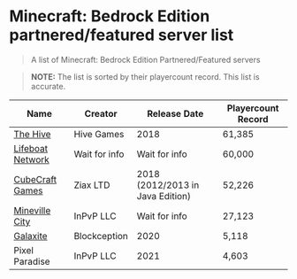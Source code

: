 # Minecraft: Bedrock Edition partnered/featured server list

> A list of Minecraft: Bedrock Edition Partnered/Featured servers

> **NOTE:** The list is sorted by their playercount record. This list is accurate.

Name | Creator | Release Date | Playercount Record
|--|--|--|--|
[The Hive](https://playhive.com/)|Hive Games|2018|61,385
[Lifeboat Network](https://lbsg.net/)|Wait for info|Wait for info|60,000
[CubeCraft Games](https://cubecraft.net)|Ziax LTD|2018 (2012/2013 in Java Edition)|52,226
[Mineville City](https://mineville.gg/)|InPvP LLC|Wait for info|27,123
[Galaxite](https://galaxite.net)|Blockception|2020|5,118
Pixel Paradise|InPvP LLC|2021|4,603
